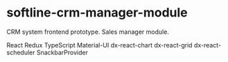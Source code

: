 # softline-crm-manager-module
CRM system frontend prototype. Sales manager module. 

React
Redux
TypeScript
Material-UI
dx-react-chart
dx-react-grid
dx-react-scheduler
SnackbarProvider
